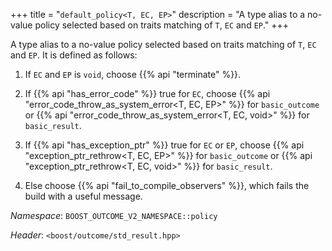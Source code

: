 +++
title = "`default_policy<T, EC, EP>`"
description = "A type alias to a no-value policy selected based on traits matching of `T`, `EC` and `EP`."
+++

A type alias to a no-value policy selected based on traits matching of `T`, `EC` and `EP`. It is defined as follows:

1. If `EC` and `EP` is `void`, choose {{% api "terminate" %}}.

2. If {{% api "has_error_code<T>" %}} true for `EC`, choose {{% api "error_code_throw_as_system_error<T, EC, EP>" %}} for `basic_outcome` or {{% api "error_code_throw_as_system_error<T, EC, void>" %}} for `basic_result`.

3. If {{% api "has_exception_ptr<T>" %}} true for `EC` or `EP`, choose {{% api "exception_ptr_rethrow<T, EC, EP>" %}} for `basic_outcome` or {{% api "exception_ptr_rethrow<T, EC, void>" %}} for `basic_result`.

4. Else choose {{% api "fail_to_compile_observers" %}}, which fails the build with a useful message.

*Namespace*: `BOOST_OUTCOME_V2_NAMESPACE::policy`

*Header*: `<boost/outcome/std_result.hpp>`
